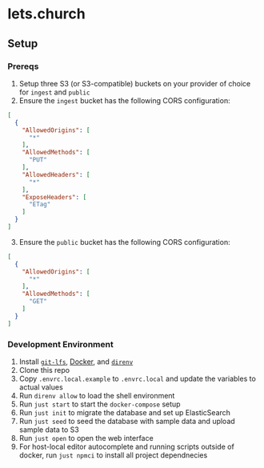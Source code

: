 # lets.church

## Setup

### Prereqs

1. Setup three S3 (or S3-compatible) buckets on your provider of choice for
   `ingest` and `public`
2. Ensure the `ingest` bucket has the following CORS configuration:
```json
[
  {
    "AllowedOrigins": [
      "*"
    ],
    "AllowedMethods": [
      "PUT"
    ],
    "AllowedHeaders": [
      "*"
    ],
    "ExposeHeaders": [
      "ETag"
    ]
  }
]
```
3. Ensure the `public` bucket has the following CORS configuration:
```json
[
  {
    "AllowedOrigins": [
      "*"
    ],
    "AllowedMethods": [
      "GET"
    ]
  }
]
```

### Development Environment

1. Install [`git-lfs`], [Docker](https://www.docker.com/products/docker-desktop/), and [`direnv`]
1. Clone this repo
1. Copy `.envrc.local.example` to `.envrc.local` and update the variables to actual values
1. Run `direnv allow` to load the shell environment
1. Run `just start` to start the `docker-compose` setup
1. Run `just init` to migrate the database and set up ElasticSearch
1. Run `just seed` to seed the database with sample data and upload sample data to S3
1. Run `just open` to open the web interface
1. For host-local editor autocomplete and running scripts outside of docker, run `just npmci` to install all project dependnecies

[Docker]: https://www.docker.com/products/docker-desktop/
[`direnv`]: https://direnv.net/
[`git-lfs`]: https://git-lfs.github.com/
